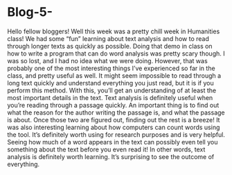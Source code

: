 # Blog-5-
Hello fellow bloggers! 
Well this week was a pretty chill week in Humanities class! We had some “fun” learning about text analysis and how to read through longer texts as quickly as possible. Doing that demo in class on how to write a program that can do word analysis was pretty scary though. I was so lost, and I had no idea what we were doing. However, that was probably one of the most interesting things I’ve experienced so far in the class, and pretty useful as well. It might seem impossible to read through a long text quickly and understand everything you just read, but it is if you perform this method. With this, you’ll get an understanding of at least the most important details in the text. 
Text analysis is definitely useful when you’re reading through a passage quickly. An important thing is to find out what the reason for the author writing the passage is, and what the passage is about. Once those two are figured out, finding out the rest is a breeze! It was also interesting learning about how computers can count words using the tool. It’s definitely worth using for research purposes and is very helpful. Seeing how much of a word appears in the text can possibly even tell you something about the text before you even read it! In other words, text analysis is definitely worth learning. It’s surprising to see the outcome of everything. 
